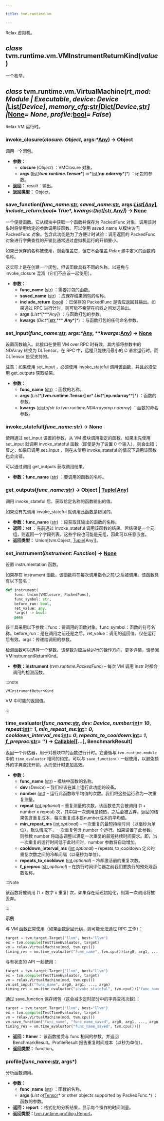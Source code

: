 ```yaml
---

title: tvm.runtime.vm

---
```



Relax 虚拟机。


## *class* tvm.runtime.vm.VMInstrumentReturnKind(*value*)

一个枚举。


## *class* tvm.runtime.vm.VirtualMachine(*rt_mod: Module | Executable*, *device: Device |*[List](https://docs.python.org/3/library/typing.html#typing.List)*[Device]*, *memory_cfg:*[str](https://docs.python.org/3/library/stdtypes.html#str)*|*[Dict](https://docs.python.org/3/library/typing.html#typing.Dict)*[Device,*[str](https://docs.python.org/3/library/stdtypes.html#str)*] |*[None](https://docs.python.org/3/library/constants.html#None)*= None*, *profile:*[bool](https://docs.python.org/3/library/functions.html#bool)*= False*)

Relax VM 运行时。


### invoke_closure(*closure: Object*, args:*[Any](https://docs.python.org/3/library/typing.html#typing.Any)) → Object
调用一个闭包。
* **参数：** 
   * **closure** (*Object*) ：VMClosure 对象。
   * **args** ([list](https://docs.python.org/3/library/stdtypes.html#list)*[**tvm.runtime.Tensor****] or*[list](https://docs.python.org/3/library/stdtypes.html#list)*[**np.ndarray****]*) ：闭包的参数。
* **返回：** result：输出。
* **返回类型：** Object。


### save_function(*func_name:*[str](https://docs.python.org/3/library/stdtypes.html#str), *saved_name:*[str](https://docs.python.org/3/library/stdtypes.html#str), args:*[List](https://docs.python.org/3/library/typing.html#typing.List)*[*[Any](https://docs.python.org/3/library/typing.html#typing.Any)*]*, *include_return:*[bool](https://docs.python.org/3/library/functions.html#bool)*= True*, ***kwargs:*[Dict](https://docs.python.org/3/library/typing.html#typing.Dict)*[*[str](https://docs.python.org/3/library/stdtypes.html#str)*,*[Any](https://docs.python.org/3/library/typing.html#typing.Any)*]*) → [None](https://docs.python.org/3/library/constants.html#None)

一个便捷函数。它从模块中获取一个函数并保存为 PackedFunc 对象，调用该对象时将使用给定的参数调用该函数。可以使用 saved_name 从模块访问 PackedFunc 对象。包含此功能是为了方便计时试验：调用返回的 PackedFunc 对象进行字典查找的开销比通常通过虚拟机运行的开销要小。


如果已保存的名称被使用，则会覆盖它，但它不会覆盖 Relax 源中定义的函数的名称。


这实际上是在创建一个闭包，但该函数具有不同的名称，以避免与 invoke_closure 混淆（它们不应该一起使用）。
* **参数：**
   * **func_name** ([str](https://docs.python.org/3/library/stdtypes.html#str)) ：需要打包的函数。
   * **saved_name** ([str](https://docs.python.org/3/library/stdtypes.html#str)) ：应保存结果闭包的名称。
   * **include_return** ([bool](https://docs.python.org/3/library/functions.html#bool)) ：已保存的 PackedFunc 是否应返回其输出。如果通过 RPC 进行计时，则可能不希望在机器之间发送输出。
   * **args** (*List**[****Any]*) ：与函数打包的参数。
   * **kwargs** (*Dict**[***[str](https://docs.python.org/3/library/stdtypes.html#str)***,*** ***Any****]*) ：与函数打包的任何命名参数。


### set_input(*func_name:*[str](https://docs.python.org/3/library/stdtypes.html#str), args:*[Any](https://docs.python.org/3/library/typing.html#typing.Any), ***kwargs:*[Any](https://docs.python.org/3/library/typing.html#typing.Any)) → [None](https://docs.python.org/3/library/constants.html#None)

设置函数输入。此接口在使用 VM over RPC 时有效，其内部将参数中的 NDArray 转换为 DLTensor。在 RPC 中，远程只能使用最小的 C 语言运行时，而 DLTensor 是受支持的。


注意：如果使用 set_input ，必须使用 invoke_stateful 调用该函数，并且必须使用 get_outputs 获取结果。
* **参数：**   
   * **func_name** ([str](https://docs.python.org/3/library/stdtypes.html#str)) ：函数的名称。
   * **args** (*List**[****tvm.runtime.Tensor**] or*** ***List****[**np.ndarray****]*) ：函数的参数。
   * **kwargs** ([dict](https://docs.python.org/3/library/stdtypes.html#dict)*ofstr to tvm.runtime.NDArrayornp.ndarray*) ：函数的命名参数。


### invoke_stateful(*func_name:*[str](https://docs.python.org/3/library/stdtypes.html#str)) → [None](https://docs.python.org/3/library/constants.html#None)

使用通过 set_input 设置的参数，从 VM 模块调用指定的函数。如果未先使用 set_input 就调用 invoke_stateful 函数（即使是为了设置 0 个输入），则会出错；反之，如果已调用 set_input ，则在未使用 invoke_stateful 的情况下调用该函数也会出错。


可以通过调用 get_outputs 获取调用结果。
* **参数：func_name** ([str](https://docs.python.org/3/library/stdtypes.html#str)) ：要调用的函数的名称。


### get_outputs(*func_name:*[str](https://docs.python.org/3/library/stdtypes.html#str)) → Object | [Tuple](https://docs.python.org/3/library/typing.html#typing.Tuple)[[Any](https://docs.python.org/3/library/typing.html#typing.Any)]

调用 invoke_stateful 后，获取给定名称的函数输出的值。


如果没有先调用 invoke_stateful 就调用此函数是错误的。
* **参数：func_name** ([str](https://docs.python.org/3/library/stdtypes.html#str)) ：应获取其输出的函数的名称。
* **返回：ret** ：先前通过 invoke_stateful 调用该函数的结果。若结果是一个元组，则返回一个字段列表。这些字段也可能是元组，因此可以任意嵌套。
* **返回类型：** Union[tvm.Object, [Tuple](https://tvm.hyper.ai/docs/api-reference/python-api/tvm-relax#classtvmrelaxtuplefieldslistrelaxexprtuplerelaxexprspanspannonenone)[Any]]。


### set_instrument(*instrument: Function*) → [None](https://docs.python.org/3/library/constants.html#None)

设置 instrumentation 函数。


如果存在 instrument 函数，该函数将在每次调用指令之前/之后被调用。该函数具有以下签名：

```python
def instrument(
    func: Union[VMClosure, PackedFunc],
    func_symbol: str,
    before_run: bool,
    ret_value: any,
    *args) -> bool:
    pass
```


该工具采用以下参数：func：要调用的函数对象。func_symbol：函数的符号名称。before_run：是在调用之前还是之后。ret_value：调用的返回值，仅在运行后有效。args：传递给调用的参数。


检测函数可以选择一个整数，该整数对应后续运行的操作方向。更多详情，请参阅 VMInstrumentReturnKind。
* **参数：instrument** (*tvm.runtime.PackedFunc*)  – 每次 VM 调用 instr 时都会调用的检测函数。



:::note

`VMInstrumentReturnKind` 

VM 中可能的返回值。

:::


### time_evaluator(*func_name:*[str](https://docs.python.org/3/library/stdtypes.html#str), *dev: Device*, *number:*[int](https://docs.python.org/3/library/functions.html#int)*= 10*, *repeat:*[int](https://docs.python.org/3/library/functions.html#int)*= 1*, *min_repeat_ms:*[int](https://docs.python.org/3/library/functions.html#int)*= 0*, *cooldown_interval_ms:*[int](https://docs.python.org/3/library/functions.html#int)*= 0*, *repeats_to_cooldown:*[int](https://docs.python.org/3/library/functions.html#int)*= 1*, *f_preproc:*[str](https://docs.python.org/3/library/stdtypes.html#str)*= ''*) → [Callable](https://docs.python.org/3/library/typing.html#typing.Callable)[[…], BenchmarkResult]

返回一个评估器，用于对模块中的函数进行计时。它遵循与 `tvm.runtime.module` 中的 `time_evaluator` 相同的约定。可以与 `save_function()` 一起使用，以避免额外的字典查找开销，从而使计时更加高效。
* **参数：**
   *    **func_name** ([str](https://docs.python.org/3/library/stdtypes.html#str))  – 模块中函数的名称。
   *    **dev** (*Device*)  – 我们应该在其上运行此功能的设备。
   *    **number** ([int](https://docs.python.org/3/library/functions.html#int))  – 运行此函数取平均值的次数。我们将这些运行称为一次重复测量。
   *    **repeat** ([int](https://docs.python.org/3/library/functions.html#int)*,optional*)  – 重复测量的次数。该函数总共会被调用 (1 + number x repeat) 次，其中第一次调用是预热，之后会被丢弃。返回的结果包含重复成本，每次重复成本是number成本的平均值。
   *    **min_repeat_ms** ([int](https://docs.python.org/3/library/functions.html#int)*,optional*)  – 一次重复的最短持续时间（以毫秒为单位）。默认情况下，一次重复包含 number 个运行。如果设置了此参数，则参数 number 将动态调整以满足一次重复的最短持续时间要求。即，当一次重复的运行时间低于此时间时，number 参数将自动增加。
   *    **cooldown_interval_ms** ([int](https://docs.python.org/3/library/functions.html#int)*,optional*)  –  repeats_to_cooldown 定义的重复次数之间的冷却间隔（以毫秒为单位）。
   *    **repeats_to_cooldown** ([int](https://docs.python.org/3/library/functions.html#int)*,optional*)  – 冷却激活前的重复次数。
   *    **f_preproc** ([str](https://docs.python.org/3/library/stdtypes.html#str)*,optional*)  – 在执行时间评估器之前我们要执行的预处理函数名称。


:::Note

该函数将被调用 (1 + 数字 x 重复) 次，如果存在延迟初始化，则第一次调用将被丢弃。

:::


**示例**


与 VM 函数正常使用（如果函数返回元组，则可能无法通过 RPC 工作）：

```python
target = tvm.target.Target("llvm", host="llvm")
ex = tvm.compile(TestTimeEvaluator, target)
vm = relax.VirtualMachine(mod, tvm.cpu())
timing_res = vm.time_evaluator("func_name", tvm.cpu())(arg0, arg1, ..., argn)
```


与有状态的 API 一起使用：

```python
target = tvm.target.Target("llvm", host="llvm")
ex = tvm.compile(TestTimeEvaluator, target)
vm = relax.VirtualMachine(mod, tvm.cpu())
vm.set_input("func_name", arg0, arg1, ..., argn)
timing_res = vm.time_evaluator("invoke_stateful", tvm.cpu())("func_name")
```


通过 save_function 保存闭包（这会减少定时部分中的字典查找次数）：

```python
target = tvm.target.Target("llvm", host="llvm")
ex = tvm.compile(TestTimeEvaluator, target)
vm = relax.VirtualMachine(mod, tvm.cpu())
vm.save_function("func_name", "func_name_saved", arg0, arg1, ..., argn)
timing_res = vm.time_evaluator("func_name_saved", tvm.cpu())()
```
* **返回：ftimer：** 该函数接受与 func 相同的参数，并返回 BenchmarkResult。ProfileResult 报告重复时间成本（以秒为单位）。
* **返回类型：** function。


### profile(*func_name:*[str](https://docs.python.org/3/library/stdtypes.html#str), args*)

分析函数调用。
* **参数：**   
   * **func_name** ([str](https://docs.python.org/3/library/stdtypes.html#str)) ：函数的名称。
   * **args** (*List of*[Tensor](https://tvm.hyper.ai/docs/api-reference/python-api/tvm-te#class-tvmtetensor)* or other objects supported by PackedFunc.*) ：函数的参数。
* **返回：report** ：格式化的分析结果，显示每个操作的时间测量。
* **返回类型：**[tvm.runtime.profiling.Report](https://tvm.hyper.ai/docs/api-reference/python-api/tvm-runtime-profiling#class-tvmruntimeprofilingreportcallssequencedictstr-object-device_metricsdictstrdictstr-object-configurationdictstr-object)。


